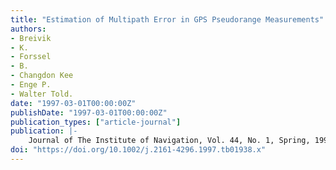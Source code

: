 ```yaml
---
title: "Estimation of Multipath Error in GPS Pseudorange Measurements"
authors:
- Breivik
- K.
- Forssel
- B.
- Changdon Kee
- Enge P.
- Walter Told.
date: "1997-03-01T00:00:00Z"
publishDate: "1997-03-01T00:00:00Z"
publication_types: ["article-journal"]
publication: |-
    Journal of The Institute of Navigation, Vol. 44, No. 1, Spring, 1997, pp. 43-52
doi: "https://doi.org/10.1002/j.2161-4296.1997.tb01938.x"
---
```

